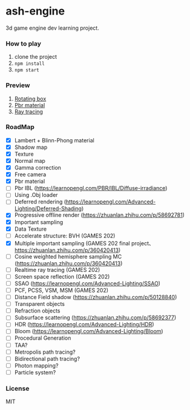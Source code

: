 # ash-engine

3d game engine dev learning project.

### How to play
1. clone the project
2. `npm install`
3. `npm start`

### Preview
1. [Rotating box](https://heganjie.github.io/ash-engine/dist?scene=0)
2. [Pbr material](https://heganjie.github.io/ash-engine/dist?scene=2)
2. [Ray tracing](https://heganjie.github.io/ash-engine/dist?scene=3)

### RoadMap
 - [x] Lambert + Blinn-Phong material
 - [x] Shadow map
 - [x] Texture
 - [x] Normal map
 - [x] Gamma correction
 - [x] Free camera
 - [x] Pbr material
 - [ ] Pbr IBL (https://learnopengl.com/PBR/IBL/Diffuse-irradiance)
 - [ ] Using .Obj loader
 - [ ] Deferred rendering (https://learnopengl.com/Advanced-Lighting/Deferred-Shading)
 - [x] Progressive offline render (https://zhuanlan.zhihu.com/p/58692781)
 - [x] Important sampling
 - [x] Data Texture
 - [ ] Accelerate structure: BVH (GAMES 202)
 - [x] Multiple important sampling (GAMES 202 final project、https://zhuanlan.zhihu.com/p/360420413)
 - [ ] Cosine weighted hemisphere sampling MC (https://zhuanlan.zhihu.com/p/360420413)
 - [ ] Realtime ray tracing (GAMES 202)
 - [ ] Screen space reflection (GAMES 202)
 - [ ] SSAO (https://learnopengl.com/Advanced-Lighting/SSAO)
 - [ ] PCF, PCSS, VSM, MSM (GAMES 202)
 - [ ] Distance Field shadow (https://zhuanlan.zhihu.com/p/50128840)
 - [ ] Transparent objects
 - [ ] Refraction objects
 - [ ] Subsurface scattering (https://zhuanlan.zhihu.com/p/58692377)
 - [ ] HDR (https://learnopengl.com/Advanced-Lighting/HDR)
 - [ ] Bloom (https://learnopengl.com/Advanced-Lighting/Bloom)
 - [ ] Procedural Generation
 - [ ] TAA?
 - [ ] Metropolis path tracing?
 - [ ] Bidirectional path tracing?
 - [ ] Photon mapping?
 - [ ] Particle system?

### License
MIT

